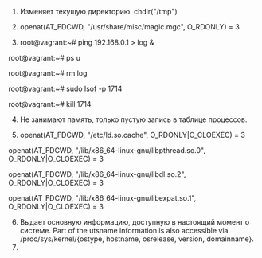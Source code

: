  1. Изменяет текущую директорию. chdir("/tmp")

 2.  openat(AT_FDCWD, "/usr/share/misc/magic.mgc", O_RDONLY) = 3

 3.  root@vagrant:~# ping 192.168.0.1 > log &
  
  root@vagrant:~# ps u
 
  root@vagrant:~# rm log
 
  root@vagrant:~# sudo lsof -p 1714
 
  root@vagrant:~# kill 1714
 
 4. Не занимают память, только пустую запись в таблице процессов.

 5. openat(AT_FDCWD, "/etc/ld.so.cache", O_RDONLY|O_CLOEXEC) = 3

 openat(AT_FDCWD, "/lib/x86_64-linux-gnu/libpthread.so.0", O_RDONLY|O_CLOEXEC) = 3

 openat(AT_FDCWD, "/lib/x86_64-linux-gnu/libdl.so.2", O_RDONLY|O_CLOEXEC) = 3

 openat(AT_FDCWD, "/lib/x86_64-linux-gnu/libexpat.so.1", O_RDONLY|O_CLOEXEC) = 3
 
 6. Выдает основную информацию, доступную в настоящий момент о системе. Part of the utsname information is also accessible via
       /proc/sys/kernel/{ostype, hostname, osrelease, version,
       domainname}.
 7. 
